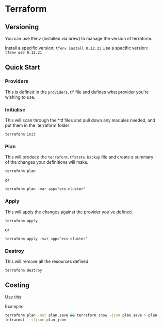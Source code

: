 # Terraform

## Versioning
You can use tfenv (installed via brew) to manage the version of terraform.

Install a specific version: `tfenv install 0.12.21`
Use a specific version: `tfenv use 0.12.21`

## Quick Start

### Providers
This is defined in the `providers.tf` file and defines what provider you're wishing to use.

### Initialise
This will scan through the *.tf files and pull down any modules needed, and put them in the .terraform folder

`terraform init`

### Plan
This will produce the `terraform.tfstate.backup` file and create a summary of the changes your definitions will make.

`terraform plan`

or

`terraform plan -var app="ecs-cluster"`

### Apply
This will apply the changes against the provider you've defined.

`terraform apply`

or

`terraform apply -var app="ecs-cluster"`

### Destroy
This will remove all the resources defined

`terraform destroy`

## Costing
Use [this](https://github.com/aliscott/infracost)

Example:

```bash
terraform plan -out plan.save && terraform show -json plan.save > plan.json
infracost --tfjson plan.json
```
